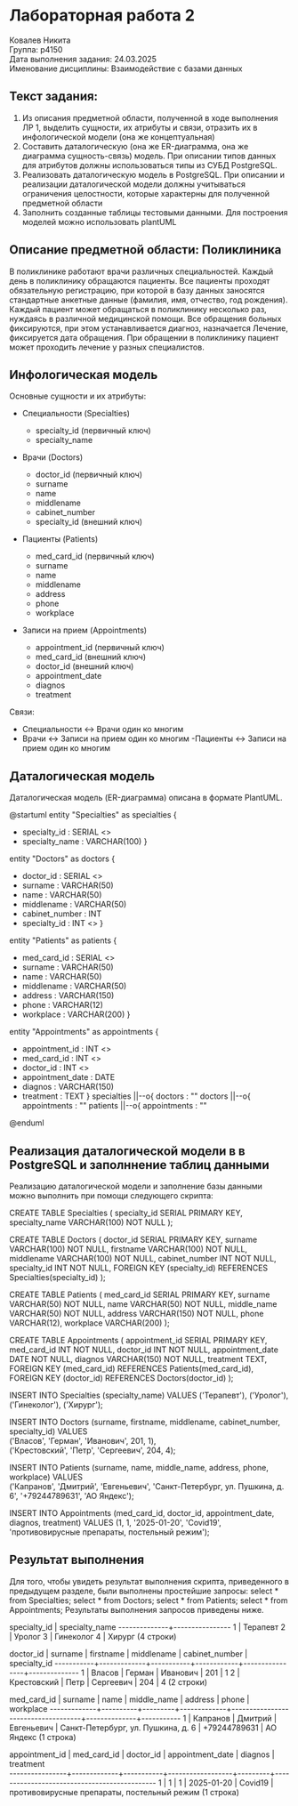 # Лабораторная работа 2

Ковалев Никита  
Группа: p4150  
Дата выполнения задания: 24.03.2025  
Именование дисциплины: Взаимодействие с базами данных  

## Текст задания:
1.  Из описания предметной области, полученной в ходе выполнения ЛР 1, выделить сущности, их атрибуты и связи, отразить их в инфологической модели (она же концептуальная)
2.  Составить даталогическую (она же ER-диаграмма, она же диаграмма сущность-связь) модель. При описании типов данных для атрибутов должны использоваться типы из СУБД PostgreSQL.
3.  Реализовать даталогическую модель в PostgreSQL. При описании и реализации даталогической модели должны учитываться ограничения целостности, которые характерны для полученной предметной области
4.  Заполнить созданные таблицы тестовыми данными.
Для построения моделей можно использовать plantUML





## Описание предметной области: Поликлиника
В поликлинике работают врачи различных специальностей. Каждый день в поликлинику обращаются пациенты.
Все пациенты проходят обязательную регистрацию, при которой в базу данных заносятся стандартные анкетные данные (фамилия, имя, отчество, год рождения). Каждый пациент может обращаться в поликлинику несколько раз, нуждаясь в различной медицинской помощи.
Все обращения больных фиксируются, при этом устанавливается диагноз, назначается Лечение, фиксируется дата обращения.
При обращении в поликлинику пациент может проходить лечение у разных специалистов.
## Инфологическая модель
Основные сущности и их атрибуты:

- Специальности (Specialties)
  - specialty_id (первичный ключ)
  - specialty_name

- Врачи (Doctors)
  - doctor_id (первичный ключ)
  - surname
  - name
  - middlename
  - cabinet_number
  - specialty_id (внешний ключ)

- Пациенты (Patients)
  - med_card_id (первичный ключ)
  - surname
  - name
  - middlename
  - address
  - phone
  - workplace

- Записи на прием (Appointments)
  - appointment_id (первичный ключ)
  - med_card_id (внешний ключ)
  - doctor_id (внешний ключ)
  - appointment_date
  - diagnos
  - treatment

Связи:
- Специальности ↔ Врачи один ко многим
- Врачи ↔ Записи на прием один ко многим
-Пациенты ↔ Записи на прием один ко многим
## Даталогическая модель
Даталогическая модель (ER-диаграмма) описана в формате PlantUML.

@startuml
entity "Specialties" as specialties {
  + specialty_id : SERIAL <<PK>>
  + specialty_name : VARCHAR(100)
}

entity "Doctors" as doctors {
  + doctor_id : SERIAL <<PK>>
  + surname : VARCHAR(50)
  + name : VARCHAR(50)
  + middlename : VARCHAR(50)
  + cabinet_number : INT
  + specialty_id : INT <<FK>>
}

entity "Patients" as patients {
  + med_card_id : SERIAL <<PK>>
  + surname : VARCHAR(50)
  + name : VARCHAR(50)
  + middlename : VARCHAR(50)
  + address : VARCHAR(150)
  + phone : VARCHAR(12)
  + workplace : VARCHAR(200)
}

entity "Appointments" as appointments {
  + appointment_id : INT <<PK>>
  + med_card_id : INT <<FK>>
  + doctor_id : INT <<FK>>
  + appointment_date : DATE
  + diagnos : VARCHAR(150)
  + treatment : TEXT
}
specialties ||--o{ doctors : ""
doctors ||--o{ appointments : ""
patients ||--o{ appointments : ""

@enduml
## Реализация даталогической модели в в PostgreSQL и заполннение таблиц данными
Реализацию даталогической модели и заполнение базы данными можно выполнить при помощи следующего скрипта:

CREATE TABLE Specialties (
    specialty_id SERIAL PRIMARY KEY,
    specialty_name VARCHAR(100) NOT NULL
);

CREATE TABLE Doctors (
    doctor_id SERIAL PRIMARY KEY,
    surname VARCHAR(100) NOT NULL,
    firstname VARCHAR(100) NOT NULL,
    middlename VARCHAR(100) NOT NULL,
    cabinet_number INT NOT NULL,
    specialty_id INT NOT NULL, 
    FOREIGN KEY (specialty_id) REFERENCES Specialties(specialty_id)
);

CREATE TABLE Patients (
    med_card_id SERIAL PRIMARY KEY,
    surname VARCHAR(50) NOT NULL,
    name VARCHAR(50) NOT NULL,
    middle_name VARCHAR(50) NOT NULL,
    address VARCHAR(150) NOT NULL,
    phone VARCHAR(12),
    workplace VARCHAR(200)
);

CREATE TABLE Appointments (
    appointment_id SERIAL PRIMARY KEY,
    med_card_id INT NOT NULL,
    doctor_id INT NOT NULL,
    appointment_date DATE NOT NULL,
    diagnos VARCHAR(150) NOT NULL,
    treatment TEXT,
    FOREIGN KEY (med_card_id) REFERENCES Patients(med_card_id),
    FOREIGN KEY (doctor_id) REFERENCES Doctors(doctor_id)
);

INSERT INTO Specialties (specialty_name) VALUES
('Терапевт'),
('Уролог'),
('Гинеколог'),
('Хирург');

INSERT INTO Doctors (surname, firstname, middlename, cabinet_number, specialty_id) VALUES                                                        
('Власов', 'Герман', 'Иванович', 201, 1),                                 
('Крестовский', 'Петр', 'Сергеевич', 204, 4);

INSERT INTO Patients (surname, name, middle_name, address, phone, workplace) VALUES                                                        
('Капранов', 'Дмитрий', 'Евгеньевич', 'Санкт-Петербург, ул. Пушкина, д. 6', '+79244789631', 'АО Яндекс');

INSERT INTO Appointments (med_card_id, doctor_id, appointment_date, diagnos, treatment) VALUES
(1, 1, '2025-01-20', 'Covid19', 'противовирусные препараты, постельный режим');



## Результат выполнения
Для того, чтобы увидеть результат выполнения скрипта, приведенного в предыдущем разделе, были выполнены простейшие запросы:
select * from Specialties;
select * from Doctors;
select * from Patients;
select * from Appointments;
Результаты выполнения запросов приведены ниже.


 specialty_id | specialty_name 
--------------+----------------
            1 | Терапевт
            2 | Уролог
            3 | Гинеколог
            4 | Хирург
(4 строки)

 doctor_id |   surname   | firstname | middlename | cabinet_number | specialty_id 
-----------+-------------+-----------+------------+----------------+--------------
         1 | Власов      | Герман    | Иванович   |            201 |            1
         2 | Крестовский | Петр      | Сергеевич  |            204 |            4
(2 строки)

 med_card_id | surname  |  name   | middle_name |              address               |    phone     | workplace 
-------------+----------+---------+-------------+------------------------------------+--------------+-----------
           1 | Капранов | Дмитрий | Евгеньевич  | Санкт-Петербург, ул. Пушкина, д. 6 | +79244789631 | АО Яндекс
(1 строка)

 appointment_id | med_card_id | doctor_id | appointment_date | diagnos |                  treatment                  
----------------+-------------+-----------+------------------+---------+---------------------------------------------
              1 |           1 |         1 | 2025-01-20       | Covid19 | противовирусные препараты, постельный режим
(1 строка)


